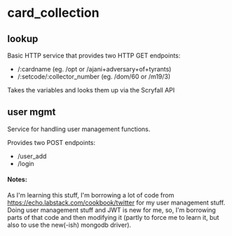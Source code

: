 # card_collection

## lookup

Basic HTTP service that provides two HTTP GET endpoints:

* /:cardname (eg. /opt or /ajani+adversary+of+tyrants)
* /:setcode/:collector_number (eg. /dom/60 or /m19/3)

Takes the variables and looks them up via the Scryfall API

## user mgmt

Service for handling user management functions.

Provides two POST endpoints:
* /user_add
* /login

#### Notes:

As I'm learning this stuff, I'm borrowing a lot of code from https://echo.labstack.com/cookbook/twitter for my user management stuff.
Doing user management stuff and JWT is new for me, so, I'm borrowing parts of that code and then modifying it (partly to force me to learn it, but also to use the new(-ish) mongodb driver).